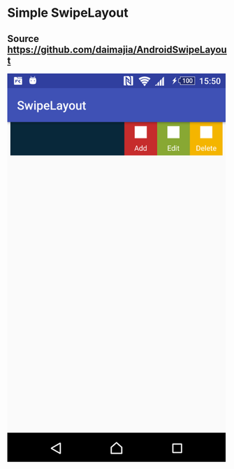 # Simple SwipeLayout

## Source https://github.com/daimajia/AndroidSwipeLayout

<img src="https://github.com/dinhtho/SwipeLayout/blob/master/image.png" width="500"/>
